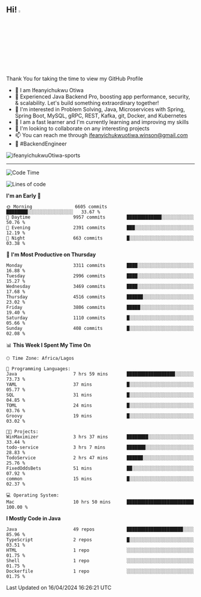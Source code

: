 <!-- BLOG-POST-LIST:START --><!-- BLOG-POST-LIST:END -->

## Hi! <img src="https://media.giphy.com/media/hvRJCLFzcasrR4ia7z/giphy.gif" width="4%"> 

Thank You for taking the time to view my GitHub Profile

- 👋 I am Ifeanyichukwu Otiwa
- 🚀 Experienced Java Backend Pro, boosting app performance, security, & scalability. Let's build something extraordinary together!
- 👀 I'm interested in Problem Solving, Java, Microservices with Spring, Spring Boot, MySQL, gRPC, REST, Kafka, git, Docker, and Kubernetes
- 🌱 I am a fast learner and I'm currently learning and improving my skills
- 💞️ I'm looking to collaborate on any interesting projects
- 📫 You can reach me through ifeanyichukwuotiwa.winson@gmail.com
- 🚀 #BackendEngineer

<p align="left" marginTop="10px"> <img src="https://komarev.com/ghpvc/?username=ifeanyichukwuOtiwa-sports&label=Profile%20views&color=0e75b6&style=for-the-badge" alt="ifeanyichukwuOtiwa-sports" /> </p>

***

<!--START_SECTION:waka-->
![Code Time](http://img.shields.io/badge/Code%20Time-2%2C400%20hrs%2037%20mins-blue)

![Lines of code](https://img.shields.io/badge/From%20Hello%20World%20I%27ve%20Written-5.0%20million%20lines%20of%20code-blue)

**I'm an Early 🐤** 

```text
🌞 Morning                6605 commits        ████████░░░░░░░░░░░░░░░░░   33.67 % 
🌆 Daytime                9957 commits        █████████████░░░░░░░░░░░░   50.76 % 
🌃 Evening                2391 commits        ███░░░░░░░░░░░░░░░░░░░░░░   12.19 % 
🌙 Night                  663 commits         █░░░░░░░░░░░░░░░░░░░░░░░░   03.38 % 
```
📅 **I'm Most Productive on Thursday** 

```text
Monday                   3311 commits        ████░░░░░░░░░░░░░░░░░░░░░   16.88 % 
Tuesday                  2996 commits        ████░░░░░░░░░░░░░░░░░░░░░   15.27 % 
Wednesday                3469 commits        ████░░░░░░░░░░░░░░░░░░░░░   17.68 % 
Thursday                 4516 commits        ██████░░░░░░░░░░░░░░░░░░░   23.02 % 
Friday                   3806 commits        █████░░░░░░░░░░░░░░░░░░░░   19.40 % 
Saturday                 1110 commits        █░░░░░░░░░░░░░░░░░░░░░░░░   05.66 % 
Sunday                   408 commits         █░░░░░░░░░░░░░░░░░░░░░░░░   02.08 % 
```


📊 **This Week I Spent My Time On** 

```text
🕑︎ Time Zone: Africa/Lagos

💬 Programming Languages: 
Java                     7 hrs 59 mins       ██████████████████░░░░░░░   73.73 % 
YAML                     37 mins             █░░░░░░░░░░░░░░░░░░░░░░░░   05.77 % 
SQL                      31 mins             █░░░░░░░░░░░░░░░░░░░░░░░░   04.85 % 
TOML                     24 mins             █░░░░░░░░░░░░░░░░░░░░░░░░   03.76 % 
Groovy                   19 mins             █░░░░░░░░░░░░░░░░░░░░░░░░   03.02 % 

🐱‍💻 Projects: 
WinMaximizer             3 hrs 37 mins       ████████░░░░░░░░░░░░░░░░░   33.44 % 
todo-service             3 hrs 7 mins        ███████░░░░░░░░░░░░░░░░░░   28.83 % 
TodoService              2 hrs 47 mins       ██████░░░░░░░░░░░░░░░░░░░   25.76 % 
FixedOddsBets            51 mins             ██░░░░░░░░░░░░░░░░░░░░░░░   07.92 % 
common                   15 mins             █░░░░░░░░░░░░░░░░░░░░░░░░   02.37 % 

💻 Operating System: 
Mac                      10 hrs 50 mins      █████████████████████████   100.00 % 
```

**I Mostly Code in Java** 

```text
Java                     49 repos            █████████████████████░░░░   85.96 % 
TypeScript               2 repos             █░░░░░░░░░░░░░░░░░░░░░░░░   03.51 % 
HTML                     1 repo              ░░░░░░░░░░░░░░░░░░░░░░░░░   01.75 % 
Shell                    1 repo              ░░░░░░░░░░░░░░░░░░░░░░░░░   01.75 % 
Dockerfile               1 repo              ░░░░░░░░░░░░░░░░░░░░░░░░░   01.75 % 
```




 Last Updated on 16/04/2024 16:26:21 UTC
<!--END_SECTION:waka-->

<!--
<p align="center">
![trophy](https://github-profile-trophy.vercel.app/?username=ifeanyichukwuOtiwa-sports&theme=onedark) (https://github.com/ryo-ma/github-profile-trophy)
</p>
-->

<!---
ifeanyi-otiwa/ifeanyi-otiwa is a ✨ special ✨ repository because its `README.md` (this file) appears on your GitHub profile.
You can click the Preview link to take a look at your changes.
--->
